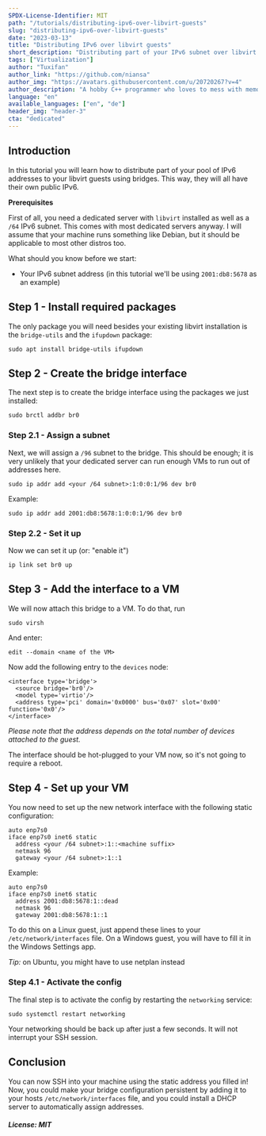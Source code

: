 ```yaml
---
SPDX-License-Identifier: MIT
path: "/tutorials/distributing-ipv6-over-libvirt-guests"
slug: "distributing-ipv6-over-libvirt-guests"
date: "2023-03-13"
title: "Distributing IPv6 over libvirt guests"
short_description: "Distributing part of your IPv6 subnet over libvirt guests using bridges."
tags: ["Virtualization"]
author: "Tuxifan"
author_link: "https://github.com/niansa"
author_img: "https://avatars.githubusercontent.com/u/20720267?v=4"
author_description: "A hobby C++ programmer who loves to mess with memory"
language: "en"
available_languages: ["en", "de"]
header_img: "header-3"
cta: "dedicated"
---
```


## Introduction

In this tutorial you will learn how to distribute part of your pool of IPv6 addresses to your libvirt guests using bridges. This way, they will all have their own public IPv6.

**Prerequisites**

First of all, you need a dedicated server with `libvirt` installed as well as a `/64` IPv6 subnet. This comes with most dedicated servers anyway.
I will assume that your machine runs something like Debian, but it should be applicable to most other distros too.

What should you know before we start:

* Your IPv6 subnet address (in this tutorial we'll be using `2001:db8:5678` as an example)

## Step 1 - Install required packages

The only package you will need besides your existing libvirt installation is the `bridge-utils` and the `ifupdown` package:

```
sudo apt install bridge-utils ifupdown
```

## Step 2 - Create the bridge interface

The next step is to create the bridge interface using the packages we just installed:

```
sudo brctl addbr br0
```

### Step 2.1 - Assign a subnet

Next, we will assign a `/96` subnet to the bridge. This should be enough; it is very unlikely that your dedicated server can run enough VMs to run out of addresses here.

```
sudo ip addr add <your /64 subnet>:1:0:0:1/96 dev br0
```

Example:

```
sudo ip addr add 2001:db8:5678:1:0:0:1/96 dev br0
```

### Step 2.2 - Set it up

Now we can set it up (or: "enable it")

```
ip link set br0 up
```

## Step 3 - Add the interface to a VM

We will now attach this bridge to a VM. To do that, run

```
sudo virsh
```

And enter:

```
edit --domain <name of the VM>
```

Now add the following entry to the `devices` node:

```
<interface type='bridge'>
  <source bridge='br0'/>
  <model type='virtio'/>
  <address type='pci' domain='0x0000' bus='0x07' slot='0x00' function='0x0'/>
</interface>
```

*Please note that the address depends on the total number of devices attached to the guest.*

The interface should be hot-plugged to your VM now, so it's not going to require a reboot.

## Step 4 - Set up your VM

You now need to set up the new network interface with the following static configuration:

```
auto enp7s0
iface enp7s0 inet6 static
  address <your /64 subnet>:1::<machine suffix>
  netmask 96
  gateway <your /64 subnet>:1::1
```

Example:

```
auto enp7s0
iface enp7s0 inet6 static
  address 2001:db8:5678:1::dead
  netmask 96
  gateway 2001:db8:5678:1::1
  ```

To do this on a Linux guest, just append these lines to your `/etc/network/interfaces` file. On a Windows guest, you will have to fill it in the Windows Settings app.

*Tip:* on Ubuntu, you might have to use netplan instead

### Step 4.1 - Activate the config

The final step is to activate the config by restarting the `networking` service:

```
sudo systemctl restart networking
```

Your networking should be back up after just a few seconds. It will not interrupt your SSH session.

## Conclusion

You can now SSH into your machine using the static address you filled in! Now, you could make your bridge configuration persistent by adding it to your hosts `/etc/network/interfaces` file, and you could install a DHCP server to automatically assign addresses.

##### License: MIT

<!--

Contributor's Certificate of Origin

By making a contribution to this project, I certify that:

(a) The contribution was created in whole or in part by me and I have
    the right to submit it under the license indicated in the file; or

(b) The contribution is based upon previous work that, to the best of my
    knowledge, is covered under an appropriate license and I have the
    right under that license to submit that work with modifications,
    whether created in whole or in part by me, under the same license
    (unless I am permitted to submit under a different license), as
    indicated in the file; or

(c) The contribution was provided directly to me by some other person
    who certified (a), (b) or (c) and I have not modified it.

(d) I understand and agree that this project and the contribution are
    public and that a record of the contribution (including all personal
    information I submit with it, including my sign-off) is maintained
    indefinitely and may be redistributed consistent with this project
    or the license(s) involved.

Signed-off-by: Tuxifan <tuxifan@posteo.de>

-->
